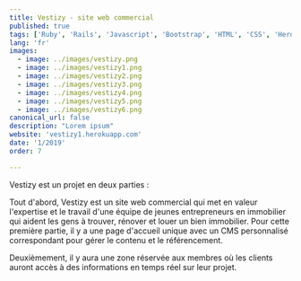 ```yaml
---
title: Vestizy - site web commercial
published: true
tags: ['Ruby', 'Rails', 'Javascript', 'Bootstrap', 'HTML', 'CSS', 'Heroku', 'Postgres']
lang: 'fr'
images:
  - image: ../images/vestizy.png
  - image: ../images/vestizy1.png
  - image: ../images/vestizy2.png
  - image: ../images/vestizy3.png
  - image: ../images/vestizy4.png
  - image: ../images/vestizy5.png
  - image: ../images/vestizy6.png
canonical_url: false
description: "Lorem ipsum"
website: 'vestizy1.herokuapp.com'
date: '1/2019'
order: 7

---
```

Vestizy est un projet en deux parties :


Tout d'abord, Vestizy est un site web commercial qui met en valeur l'expertise et le travail d'une équipe de jeunes entrepreneurs en immobilier qui aident les gens à trouver, rénover et louer un bien immobilier. Pour cette première partie, il y a une page d'accueil unique avec un CMS personnalisé correspondant pour gérer le contenu et le référencement.


Deuxièmement, il y aura une zone réservée aux membres où les clients auront accès à des informations en temps réel sur leur projet.



